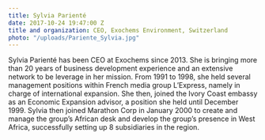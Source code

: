 ```yaml
---
title: Sylvia Parienté
date: 2017-10-24 19:47:00 Z
title and organization: CEO, Exochems Environment, Switzerland
photo: "/uploads/Pariente_Sylvia.jpg"
---
```


Sylvia Parienté has been CEO at Exochems since 2013. She is bringing more than 20 years of business development experience and an extensive network to be leverage in her mission. From 1991 to 1998, she held several management positions within French media group L’Express, namely in charge of international expansion. She then, joined the Ivory Coast embassy as an Economic Expansion advisor, a position she held until December 1999. Sylvia then joined Marathon Corp in January 2000 to create and manage the group’s African desk and develop the group’s presence in West Africa, successfully setting up 8 subsidiaries in the region.
